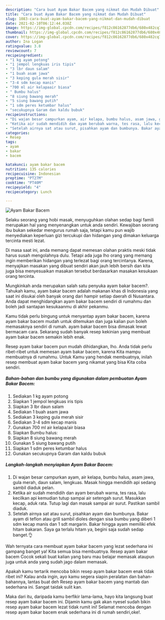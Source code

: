 ```yaml
---
description: "Cara buat Ayam Bakar Bacem yang nikmat dan Mudah Dibuat"
title: "Cara buat Ayam Bakar Bacem yang nikmat dan Mudah Dibuat"
slug: 1083-cara-buat-ayam-bakar-bacem-yang-nikmat-dan-mudah-dibuat
date: 2021-02-10T06:12:44.038Z
image: https://img-global.cpcdn.com/recipes/f812c86162877db6/680x482cq70/ayam-bakar-bacem-foto-resep-utama.jpg
thumbnail: https://img-global.cpcdn.com/recipes/f812c86162877db6/680x482cq70/ayam-bakar-bacem-foto-resep-utama.jpg
cover: https://img-global.cpcdn.com/recipes/f812c86162877db6/680x482cq70/ayam-bakar-bacem-foto-resep-utama.jpg
author: Ina Logan
ratingvalue: 3.8
reviewcount: 7
recipeingredient:
- "1 kg ayam potong"
- "1 jempol lengkuas iris tipis"
- "3 lbr daun salam"
- "1 buah asam jawa"
- "3 keping gula merah sisir"
- "3-4 sdm kecap manis"
- "700 ml air kelapaair biasa"
- " Bumbu halus"
- "8 siung bawang merah"
- "5 siung bawang putih"
- "1 sdm peres ketumbar halus"
- "secukupnya Garam dan kaldu bubuk"
recipeinstructions:
- "Di wajan besar campurkan ayam, air kelapa, bumbu halus, asam jawa, gula merah, daun salam, lengkuas. Masak hingga mendidih api sedang sambil diaduk pelan."
- "Ketika air sudah mendidih dan ayam berubah warna, tes rasa, lalu kecilkan api kemudian tutup sampai air setengah surut. Masukkan kecap, aduk rata. Tutup lagi dan masak sampai air surut. Pastikan sambil diaduk."
- "Setelah airnya sat atau surut, pisahkan ayam dan bumbunya. Bakar ayam di teflon atau grill sambil dioles dengan sisa bumbu yang diberi 1 sdm kecap manis dan 1 sdt margarin. Bakar hingga ayam memiliki efek hitam bakaran. Saya ga terlalu hitam ya, begini saja sudah sedap banget.👌"
categories:
- Resep
tags:
- ayam
- bakar
- bacem

katakunci: ayam bakar bacem 
nutrition: 135 calories
recipecuisine: Indonesian
preptime: "PT27M"
cooktime: "PT40M"
recipeyield: "4"
recipecategory: Lunch

---
```



![Ayam Bakar Bacem](https://img-global.cpcdn.com/recipes/f812c86162877db6/680x482cq70/ayam-bakar-bacem-foto-resep-utama.jpg)

Selaku seorang yang hobi masak, menyuguhkan olahan sedap bagi famili merupakan hal yang menyenangkan untuk anda sendiri. Kewajiban seorang ibu bukan sekedar mengurus rumah saja, tetapi kamu pun wajib menyediakan keperluan gizi tercukupi dan hidangan yang dimakan keluarga tercinta mesti lezat.

Di masa  saat ini, anda memang dapat memesan olahan praktis meski tidak harus susah mengolahnya dulu. Tetapi ada juga lho orang yang memang ingin memberikan hidangan yang terlezat bagi orang tercintanya. Karena, menyajikan masakan yang dibuat sendiri akan jauh lebih bersih dan kita juga bisa menyesuaikan masakan tersebut berdasarkan masakan kesukaan orang tercinta. 



Mungkinkah anda merupakan salah satu penyuka ayam bakar bacem?. Tahukah kamu, ayam bakar bacem adalah makanan khas di Indonesia yang saat ini disukai oleh banyak orang dari hampir setiap daerah di Nusantara. Anda dapat menghidangkan ayam bakar bacem sendiri di rumahmu dan boleh jadi santapan kesukaanmu di akhir pekanmu.

Kamu tidak perlu bingung untuk menyantap ayam bakar bacem, karena ayam bakar bacem mudah untuk ditemukan dan juga kalian pun boleh memasaknya sendiri di rumah. ayam bakar bacem bisa dimasak lewat bermacam cara. Sekarang sudah banyak resep kekinian yang membuat ayam bakar bacem semakin lebih enak.

Resep ayam bakar bacem pun mudah dihidangkan, lho. Anda tidak perlu ribet-ribet untuk memesan ayam bakar bacem, karena Kita mampu membuatnya di rumahmu. Untuk Kamu yang hendak membuatnya, inilah resep membuat ayam bakar bacem yang nikamat yang bisa Kita coba sendiri.

<!--inarticleads1-->

##### Bahan-bahan dan bumbu yang digunakan dalam pembuatan Ayam Bakar Bacem:

1. Sediakan 1 kg ayam potong
1. Siapkan 1 jempol lengkuas iris tipis
1. Siapkan 3 lbr daun salam
1. Sediakan 1 buah asam jawa
1. Sediakan 3 keping gula merah sisir
1. Sediakan 3-4 sdm kecap manis
1. Gunakan 700 ml air kelapa/air biasa
1. Siapkan  Bumbu halus:
1. Siapkan 8 siung bawang merah
1. Gunakan 5 siung bawang putih
1. Siapkan 1 sdm peres ketumbar halus
1. Gunakan secukupnya Garam dan kaldu bubuk




<!--inarticleads2-->

##### Langkah-langkah menyiapkan Ayam Bakar Bacem:

1. Di wajan besar campurkan ayam, air kelapa, bumbu halus, asam jawa, gula merah, daun salam, lengkuas. Masak hingga mendidih api sedang sambil diaduk pelan.
1. Ketika air sudah mendidih dan ayam berubah warna, tes rasa, lalu kecilkan api kemudian tutup sampai air setengah surut. Masukkan kecap, aduk rata. Tutup lagi dan masak sampai air surut. Pastikan sambil diaduk.
1. Setelah airnya sat atau surut, pisahkan ayam dan bumbunya. Bakar ayam di teflon atau grill sambil dioles dengan sisa bumbu yang diberi 1 sdm kecap manis dan 1 sdt margarin. Bakar hingga ayam memiliki efek hitam bakaran. Saya ga terlalu hitam ya, begini saja sudah sedap banget.👌




Wah ternyata cara membuat ayam bakar bacem yang lezat sederhana ini gampang banget ya! Kita semua bisa membuatnya. Resep ayam bakar bacem Cocok sekali buat kalian yang baru mau belajar memasak ataupun juga untuk anda yang sudah jago dalam memasak.

Apakah kamu tertarik mencoba bikin resep ayam bakar bacem enak tidak ribet ini? Kalau anda ingin, ayo kamu segera siapin peralatan dan bahan-bahannya, lantas buat deh Resep ayam bakar bacem yang mantab dan sederhana ini. Sangat taidak sulit kan. 

Maka dari itu, daripada kamu berfikir lama-lama, hayo kita langsung buat resep ayam bakar bacem ini. Dijamin kamu gak akan nyesel sudah bikin resep ayam bakar bacem lezat tidak rumit ini! Selamat mencoba dengan resep ayam bakar bacem enak sederhana ini di rumah sendiri,oke!.

